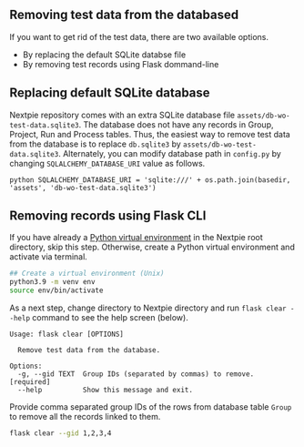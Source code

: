 ## Removing test data from the databased

If you want to get rid of the test data, there are two available options.

- By replacing the default SQLite databse file
- By removing test records using Flask dommand-line

## Replacing default SQLite database

Nextpie repository comes with an extra SQLite database file `assets/db-wo-test-data.sqlite3`. The database does not have any records in Group, Project, Run and Process tables. Thus, the easiest way to remove test data from the database is to replace `db.sqlite3` by `assets/db-wo-test-data.sqlite3`. Alternately, you can modify database path in `config.py` by changing `SQLALCHEMY_DATABASE_URI` value as follows. 

``python
SQLALCHEMY_DATABASE_URI = 'sqlite:///' + os.path.join(basedir, 'assets', 'db-wo-test-data.sqlite3')
``

## Removing records using Flask CLI

If you have already a [Python virtual environment](deploy-python.md) in the Nextpie root directory, skip this step. Otherwise, create a Python virtual environment and activate via terminal.

```bash
## Create a virtual environment (Unix)
python3.9 -m venv env 
source env/bin/activate
```

As a next step, change directory to Nextpie directory and run `flask clear --help` command to see the help screen (below).

```
Usage: flask clear [OPTIONS]

  Remove test data from the database.

Options:
  -g, --gid TEXT  Group IDs (separated by commas) to remove.  [required]
  --help          Show this message and exit.

```

Provide comma separated group IDs of the rows from database table `Group` to remove all the records linked to them.

```bash
flask clear --gid 1,2,3,4
```
